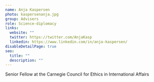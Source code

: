 ```yaml
---
name: Anja Kaspersen
photo: kaspersenanja.jpg
group: Advisers
role: Science-diplomacy
links:
  website: ""
  twitter: https://twitter.com/AnjaKasp
  linkedin: https://www.linkedin.com/in/anja-kaspersen/
disableDetailPage: true
seo:
  title: ""
  description: ""
---
```


Senior Fellow at the Carnegie Council for Ethics in International Affairs
